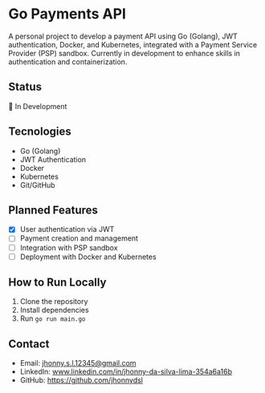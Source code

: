 # Go Payments API

A personal project to develop a payment API using Go (Golang), JWT authentication, Docker, and Kubernetes, integrated with a Payment Service Provider (PSP) sandbox. Currently in development to enhance skills in authentication and containerization.

## Status

🚧 In Development

## Tecnologies

- Go (Golang)
- JWT Authentication
- Docker
- Kubernetes
- Git/GitHub

## Planned Features

- [x] User authentication via JWT
- [ ] Payment creation and management
- [ ] Integration with PSP sandbox
- [ ] Deployment with Docker and Kubernetes

## How to Run Locally

1. Clone the repository
2. Install dependencies
3. Run `go run main.go`

## Contact

- Email: jhonny.s.l.12345@gmail.com
- LinkedIn: www.linkedin.com/in/jhonny-da-silva-lima-354a6a16b
- GitHub: https://github.com/jhonnydsl

